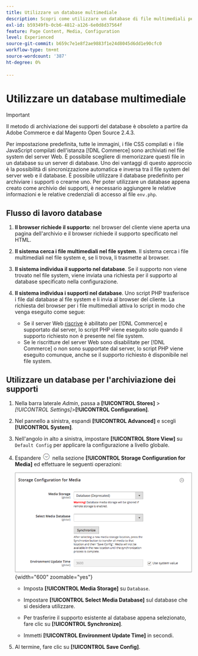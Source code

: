 ```yaml
---
title: Utilizzare un database multimediale
description: Scopri come utilizzare un database di file multimediali per archiviare i tuoi [!DNL Commerce]  file multimediali.
exl-id: b59349fb-0cb6-4812-a126-6e0d8d37564f
feature: Page Content, Media, Configuration
level: Experienced
source-git-commit: b659c7e1e8f2ae9883f1e24d8045d6dd1e90cfc0
workflow-type: tm+mt
source-wordcount: '387'
ht-degree: 0%

---
```


# Utilizzare un database multimediale

>[!IMPORTANT]
>
>Il metodo di archiviazione dei supporti del database è obsoleto a partire da Adobe Commerce e dal Magento Open Source 2.4.3.

Per impostazione predefinita, tutte le immagini, i file CSS compilati e i file JavaScript compilati dell&#39;istanza [!DNL Commerce] sono archiviati nel file system del server Web. È possibile scegliere di memorizzare questi file in un database su un server di database. Uno dei vantaggi di questo approccio è la possibilità di sincronizzazione automatica e inversa tra il file system del server web e il database. È possibile utilizzare il database predefinito per archiviare i supporti o crearne uno. Per poter utilizzare un database appena creato come archivio dei supporti, è necessario aggiungere le relative informazioni e le relative credenziali di accesso al file `env.php`.

## Flusso di lavoro database

1. **Il browser richiede il supporto**: nel browser del cliente viene aperta una pagina dell&#39;archivio e il browser richiede il supporto specificato nel HTML.

1. **Il sistema cerca i file multimediali nel file system**. Il sistema cerca i file multimediali nel file system e, se li trova, li trasmette al browser.

1. **Il sistema individua il supporto nel database**. Se il supporto non viene trovato nel file system, viene inviata una richiesta per il supporto al database specificato nella configurazione.

1. **Il sistema individua i supporti nel database**. Uno script PHP trasferisce i file dal database al file system e li invia al browser del cliente. La richiesta del browser per i file multimediali attiva lo script in modo che venga eseguito come segue:

   - Se il server Web [riscrive](../merchandising-promotions/url-rewrite.md) è abilitato per [!DNL Commerce] e supportato dal server, lo script PHP viene eseguito solo quando il supporto richiesto non è presente nel file system.
   - Se le riscritture del server Web sono disabilitate per [!DNL Commerce] o non sono supportate dal server, lo script PHP viene eseguito comunque, anche se il supporto richiesto è disponibile nel file system.

## Utilizzare un database per l&#39;archiviazione dei supporti

1. Nella barra laterale _Admin_, passa a **[!UICONTROL Stores]** > _[!UICONTROL Settings]_>**[!UICONTROL Configuration]**.

1. Nel pannello a sinistra, espandi **[!UICONTROL Advanced]** e scegli **[!UICONTROL System]**.

1. Nell&#39;angolo in alto a sinistra, impostare **[!UICONTROL Store View]** su `Default Config` per applicare la configurazione a livello globale.

1. Espandere ![Il selettore di espansione](../assets/icon-display-expand.png) nella sezione **[!UICONTROL Storage Configuration for Media]** ed effettuare le seguenti operazioni:

   ![Configurazione avanzata - configurazione archiviazione per supporti](./assets/database-storage-deprecated.png){width="600" zoomable="yes"}

   - Imposta **[!UICONTROL Media Storage]** su `Database`.

   - Impostare **[!UICONTROL Select Media Database]** sul database che si desidera utilizzare.

   - Per trasferire il supporto esistente al database appena selezionato, fare clic su **[!UICONTROL Synchronize]**.

   - Immetti **[!UICONTROL Environment Update Time]** in secondi.

1. Al termine, fare clic su **[!UICONTROL Save Config]**.
